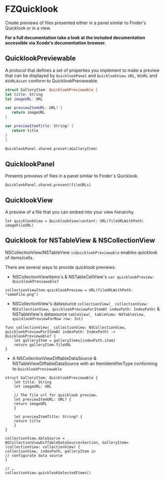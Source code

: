 # FZQuicklook

Create previews of files presented either in a panel similar to Finder's Quicklook or in a view.

**For a full documentation take a look at the included documentation accessible via Xcode's documentation browser.**

## QuicklookPreviewable
 A protocol that defines a set of properties you implement to make a preview that can be displayed by `QuicklookPanel` and `QuicklookView`. `URL`, `NSURL` and `AVURLAsset` conform to QuicklookPreviewable.
 ```swift
 struct GalleryItem: QuicklookPreviewable {
 let title: String
 let imageURL: URL
 
 var previewItemURL: URL? {
    return imageURL
 }
 
 var previewItemTitle: String? {
    return title
 }
 }
 
 QuicklookPanel.shared.preset(aGalleryItem)
 ```

## QuicklookPanel
Presents previews of files in a panel simliar to Finder`s Quicklook. 
```
QuicklookPanel.shared.present(fileURLs)
```

## QuicklookView
 A preview of a file that you can embed into your view hierarchy.
 
```
let quicklookView = QuicklookView(content: URL(fileURLWithPath: imageFileURL)
```

## Quicklook for NSTableView & NSCollectionView
NSCollectionView/NSTableView `isQuicklookPreviewable` enables quicklook of items/cells.

There are several ways to provide quicklook previews:
- NSCollectionViewItems's & NSTableCellView's `var quicklookPreview: QuicklookPreviewable?`
```
collectionViewItem.quicklookPreview = URL(fileURLWithPath: "someFile.png")
```
- NSCollectionView's datasource `collectionView(_ collectionView: NSCollectionView, quicklookPreviewForItemAt indexPath: IndexPath)` & NSTableView's datasource `tableView(_ tableView: NSTableView, quicklookPreviewForRow row: Int)`
```
func collectionView(_ collectionView: NSCollectionView, quicklookPreviewForItemAt indexPath: IndexPath) -> QuicklookPreviewable? {
    let galleryItem = galleryItems[indexPath.item]
    return galleryItem.fileURL
}
```
- A NSCollectionViewDiffableDataSource & NSTableViewDiffableDataSource with an ItemIdentifierType conforming to `QuicklookPreviewable`
```
struct GalleryItem: QuicklookPreviewable {
    let title: String
    let imageURL: URL
    
    // The file url for quicklook preview.
    let previewItemURL: URL? {
    return imageURL
    }
    
    let previewItemTitle: String? {
    return title
    }
}
  
collectionView.dataSource = NSCollectionViewDiffableDataSource<Section, GalleryItem>(collectionView: collectionView) { 
collectionView, indexPath, galleryItem in
// configurate data source
}

// …
collectionView.quicklookSelectedItems()
```
